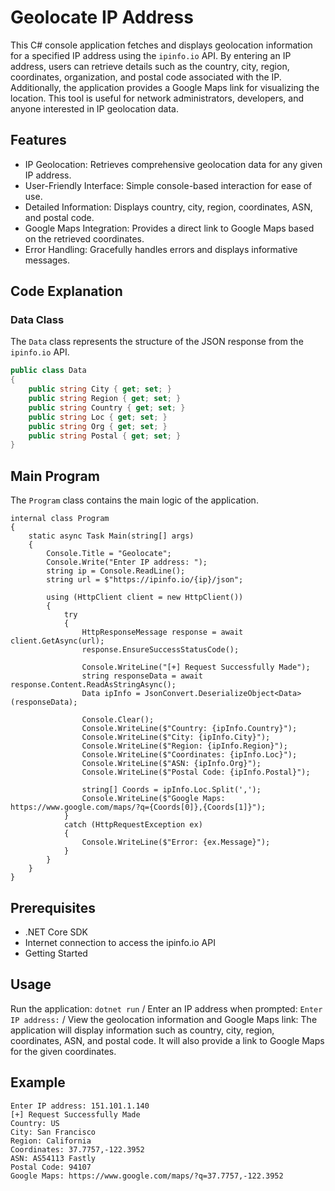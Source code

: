 # Geolocate IP Address
This C# console application fetches and displays geolocation information for a specified IP address using the `ipinfo.io` API. By entering an IP address, users can retrieve details such as the country, city, region, coordinates, organization, and postal code associated with the IP. Additionally, the application provides a Google Maps link for visualizing the location. This tool is useful for network administrators, developers, and anyone interested in IP geolocation data.

## Features
- IP Geolocation: Retrieves comprehensive geolocation data for any given IP address.
- User-Friendly Interface: Simple console-based interaction for ease of use.
- Detailed Information: Displays country, city, region, coordinates, ASN, and postal code.
- Google Maps Integration: Provides a direct link to Google Maps based on the retrieved coordinates.
- Error Handling: Gracefully handles errors and displays informative messages.

## Code Explanation
### Data Class
The `Data` class represents the structure of the JSON response from the `ipinfo.io` API.


```csharp
public class Data
{
    public string City { get; set; }
    public string Region { get; set; }
    public string Country { get; set; }
    public string Loc { get; set; }
    public string Org { get; set; }
    public string Postal { get; set; }
}
```

## Main Program
The `Program` class contains the main logic of the application.

```Csharp
internal class Program
{
    static async Task Main(string[] args)
    {
        Console.Title = "Geolocate";
        Console.Write("Enter IP address: ");
        string ip = Console.ReadLine();
        string url = $"https://ipinfo.io/{ip}/json";

        using (HttpClient client = new HttpClient())
        {
            try
            {
                HttpResponseMessage response = await client.GetAsync(url);
                response.EnsureSuccessStatusCode();

                Console.WriteLine("[+] Request Successfully Made");
                string responseData = await response.Content.ReadAsStringAsync();
                Data ipInfo = JsonConvert.DeserializeObject<Data>(responseData);

                Console.Clear();
                Console.WriteLine($"Country: {ipInfo.Country}");
                Console.WriteLine($"City: {ipInfo.City}");
                Console.WriteLine($"Region: {ipInfo.Region}");
                Console.WriteLine($"Coordinates: {ipInfo.Loc}");
                Console.WriteLine($"ASN: {ipInfo.Org}");
                Console.WriteLine($"Postal Code: {ipInfo.Postal}");

                string[] Coords = ipInfo.Loc.Split(',');
                Console.WriteLine($"Google Maps: https://www.google.com/maps/?q={Coords[0]},{Coords[1]}");
            }
            catch (HttpRequestException ex)
            {
                Console.WriteLine($"Error: {ex.Message}");
            }
        }
    }
}
```

## Prerequisites
- .NET Core SDK
- Internet connection to access the ipinfo.io API
- Getting Started

## Usage
Run the application: ```dotnet run``` / Enter an IP address when prompted: ```Enter IP address:``` / View the geolocation information and Google Maps link: The application will display information such as country, city, region, coordinates, ASN, and postal code. It will also provide a link to Google Maps for the given coordinates.

## Example
```
Enter IP address: 151.101.1.140
[+] Request Successfully Made
Country: US
City: San Francisco
Region: California
Coordinates: 37.7757,-122.3952
ASN: AS54113 Fastly
Postal Code: 94107
Google Maps: https://www.google.com/maps/?q=37.7757,-122.3952
```







